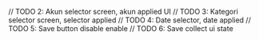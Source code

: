 // TODO 2: Akun selector screen, akun applied UI 
// TODO 3: Kategori selector screen, selector applied 
// TODO 4: Date selector, date applied 
// TODO 5: Save button disable enable 
// TODO 6: Save collect ui state
